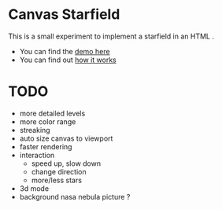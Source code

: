 Canvas Starfield
================

This is a small experiment to implement a starfield in an HTML <canvas>.

 * You can find the [demo here](http://codeincomplete.com/)
 * You can find out [how it works](http://codeincomplete.com/)

TODO
====
 * more detailed levels
 * more color range
 * streaking
 * auto size canvas to viewport
 * faster rendering
 * interaction
   - speed up, slow down
   - change direction
   - more/less stars
 * 3d mode
 * background nasa nebula picture ?
